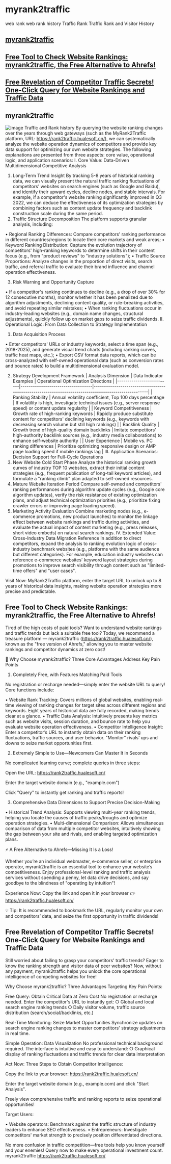 # myrank2traffic
web rank web rank history Traffic Rank Traffic Rank and Visitor History 


## [myrank2traffic](#myrank2traffic)

## [Free Tool to Check Website Rankings: myrank2traffic, the Free Alternative to Ahrefs!](#free_Tool_to_Check_Website_Rankings)


## [Free Revelation of Competitor Traffic Secrets! One-Click Query for Website Rankings and Traffic Data](#One_Click_Query_for_Website_Rankings_and_Traffic_Data)

<a name="myrank2traffic"></a>
## myrank2traffic 



![image](rank2traffic.hualesoft.cn-img.png)
Traffic and Rank history 
By querying the website ranking changes over the years through web gateways (such as the MyRank2Traffic platform, URL: https://rank2traffic.hualesoft.cn/), we can systematically analyze the website operation dynamics of competitors and provide key data support for optimizing our own website strategies. The following explanations are presented from three aspects: core value, operational logic, and application scenarios:
I. Core Value: Data-Driven Multidimensional Competitive Analysis
1.	Long-Term Trend Insight
By tracking 5-8 years of historical ranking data, we can visually present the natural traffic ranking fluctuations of competitors' websites on search engines (such as Google and Baidu), and identify their upward cycles, decline nodes, and stable intervals. For example, if a competitor's website ranking significantly improved in Q3 2022, we can deduce the effectiveness of its optimization strategies by combining factors such as content update frequency and backlink construction scale during the same period.
2.	Traffic Structure Decomposition
The platform supports granular analysis, including:


•	Regional Ranking Differences: Compare competitors' ranking performance in different countries/regions to locate their core markets and weak areas;
•	Keyword Ranking Distribution: Capture the evolution trajectory of competitors' high-ranking keywords to determine shifts in their content focus (e.g., from "product reviews" to "industry solutions");
•	Traffic Source Proportions: Analyze changes in the proportion of direct visits, search traffic, and referral traffic to evaluate their brand influence and channel operation effectiveness.


3.	Risk Warning and Opportunity Capture


•	If a competitor's ranking continues to decline (e.g., a drop of over 30% for 12 consecutive months), monitor whether it has been penalized due to algorithm adjustments, declining content quality, or rule-breaking activities, and avoid repeating similar mistakes;
•	When ranking fluctuations occur in industry-leading websites (e.g., domain name changes, structural adjustments), quickly follow up on market gaps to seize traffic dividends.
II. Operational Logic: From Data Collection to Strategy Implementation
1.	Data Acquisition Process


•	Enter competitors' URLs or industry keywords, select a time span (e.g., 2018-2025), and generate visual trend charts (including ranking curves, traffic heat maps, etc.);
•	Export CSV format data reports, which can be cross-analyzed with self-owned operational data (such as conversion rates and bounce rates) to build a multidimensional evaluation model.


2.	Strategy Development Framework
| Analysis Dimension | Data Indicator Examples | Operational Optimization Directions |
|--------------------------|-----------------------------------|-----------------------------------------------------------------------------------------------------|
| Ranking Stability | Annual volatility coefficient, Top 100 days percentage | If volatility is high, investigate technical issues (e.g., server response speed) or content update regularity |
| Keyword Competitiveness | Growth rate of high-ranking keywords | Rapidly produce substitute content for competitors' declining keywords (e.g., keywords with decreasing search volume but still high rankings) |
| Backlink Quality | Growth trend of high-quality domain backlinks | Imitate competitors' high-authority backlink sources (e.g., industry media collaborations) to enhance self-website authority |
| User Experience | Mobile vs. PC ranking differences | Prioritize optimizing responsive design or AMP page loading speed if mobile rankings lag |
III. Application Scenarios: Decision Support for Full-Cycle Operations
1.	New Website Cold Start Phase
Analyze the historical ranking growth curves of industry TOP 10 websites, extract their initial content strategies (e.g., frequent publication of long-tail keyword articles), and formulate a "ranking climb" plan adapted to self-owned resources.
2.	Mature Website Iteration Period
Compare self-owned and competitors' ranking performances during algorithm update cycles (e.g., Google core algorithm updates), verify the risk resistance of existing optimization plans, and adjust technical optimization priorities (e.g., prioritize fixing crawler errors or improving page loading speed).
3.	Marketing Activity Evaluation
Combine marketing nodes (e.g., e-commerce promotions, new product launches) to monitor the linkage effect between website rankings and traffic during activities, and evaluate the actual impact of content marketing (e.g., press releases, short video embeds) on natural search rankings.
IV. Extended Value: Cross-Industry Data Migration Reference
In addition to direct competitors, expand the analysis to ranking evolution logic of cross-industry benchmark websites (e.g., platforms with the same audience but different categories). For example, education industry websites can reference e-commerce websites' keyword layout strategies during promotions to improve search visibility through content such as "limited-time offers" and "user cases".

Visit Now: MyRank2Traffic platform, enter the target URL to unlock up to 8 years of historical data insights, making website operation strategies more precise and predictable.



<a name="free_Tool_to_Check_Website_Rankings"></a>
## Free Tool to Check Website Rankings: myrank2traffic, the Free Alternative to Ahrefs!

Tired of the high costs of paid tools? Want to understand website rankings and traffic trends but lack a suitable free tool? Today, we recommend a treasure platform — myrank2traffic (https://rank2traffic.hualesoft.cn/), known as the "free version of Ahrefs," allowing you to master website rankings and competitor dynamics at zero cost!

🌟 Why Choose myrank2traffic? Three Core Advantages Address Key Pain Points

1. Completely Free, with Features Matching Paid Tools

No registration or recharge needed—simply enter the website URL to query! Core functions include:

• Website Rank Tracking: Covers millions of global websites, enabling real-time viewing of ranking changes for target sites across different regions and keywords. Eight years of historical data are fully recorded, making trends clear at a glance.
• Traffic Data Analysis: Intuitively presents key metrics such as website visits, session duration, and bounce rate to help you evaluate website operation effectiveness.
• Competitor Intelligence Insight: Enter a competitor’s URL to instantly obtain data on their ranking fluctuations, traffic sources, and user behavior. "Monitor" rivals’ ups and downs to seize market opportunities first.

2. Extremely Simple to Use—Newcomers Can Master It in Seconds

No complicated learning curve; complete queries in three steps:

Open the URL: https://rank2traffic.hualesoft.cn/

Enter the target website      domain (e.g., "example.com")

Click "Query"      to instantly get ranking and traffic reports!

3. Comprehensive Data Dimensions to Support Precise Decision-Making

• Historical Trend Analysis: Supports viewing multi-year ranking trends, helping you locate the causes of traffic peaks/troughs and optimize operation strategies.
• Multi-dimensional Comparison: Allows simultaneous comparison of data from multiple competitor websites, intuitively showing the gap between your site and rivals, and enabling targeted optimization plans.

⚡ A Free Alternative to Ahrefs—Missing It Is a Loss!

Whether you’re an individual webmaster, e-commerce seller, or enterprise operator, myrank2traffic is an essential tool to enhance your website’s competitiveness. Enjoy professional-level ranking and traffic analysis services without spending a penny, let data drive decisions, and say goodbye to the blindness of "operating by intuition"!

Experience Now: Copy the link and open it in your browser
👉 https://rank2traffic.hualesoft.cn/

💡 Tip: It is recommended to bookmark the URL, regularly monitor your own and competitors’ data, and seize the first opportunity in traffic dividends!




<a name="One_Click_Query_for_Website_Rankings_and_Traffic_Data"></a>
## Free Revelation of Competitor Traffic Secrets! One-Click Query for Website Rankings and Traffic Data
Still worried about failing to grasp your competitors' traffic trends? Eager to know the ranking strength and visitor data of peer websites? Now, without any payment, myrank2traffic helps you unlock the core operational intelligence of competing websites for free!

Why Choose myrank2traffic? Three Advantages Targeting Key Pain Points:

Free Query: Obtain      Critical Data at Zero Cost
     No registration or      recharge needed. Enter the competitor's URL to instantly get:
     ○ Global and local search      engine ranking trends
     ○ Daily visitor volume,      traffic source distribution (search/social/backlinks, etc.)

Real-Time Monitoring: Seize Market Opportunities
     Synchronize updates on      search engine ranking changes to master competitors' strategy adjustments      in real time.

Simple Operation: Data Visualization
     No professional technical      background required. The interface is intuitive and easy to understand:
     ○ Graphical display of      ranking fluctuations and traffic trends for clear data interpretation

Act Now: Three Steps to Obtain Competitor Intelligence:

Copy the link to your      browser: https://rank2traffic.hualesoft.cn/

Enter the target website      domain (e.g., example.com) and click "Start      Analysis".

Freely view comprehensive      traffic and ranking reports to seize operational opportunities!

Target Users:

• Website operators: Benchmark against the traffic structure of industry leaders to enhance SEO effectiveness.
• Entrepreneurs: Investigate competitors' market strength to precisely position differentiated directions.

No more confusion in traffic competition—free tools help you know yourself and your enemies! Query now to make every operational investment count.
myrank2traffic https://rank2traffic.hualesoft.cn/

 

 

 



